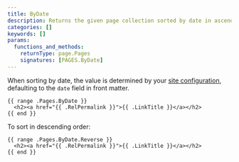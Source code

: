 ```yaml
---
title: ByDate
description: Returns the given page collection sorted by date in ascending order.
categories: []
keywords: []
params:
  functions_and_methods:
    returnType: page.Pages
    signatures: [PAGES.ByDate]
---
```


When sorting by date, the value is determined by your [site configuration][], defaulting to the `date` field in front matter.

[site configuration]: /docs/reference/configuration/front-matter/#dates

```go-html-template
{{ range .Pages.ByDate }}
  <h2><a href="{{ .RelPermalink }}">{{ .LinkTitle }}</a></h2>
{{ end }}
```

To sort in descending order:

```go-html-template
{{ range .Pages.ByDate.Reverse }}
  <h2><a href="{{ .RelPermalink }}">{{ .LinkTitle }}</a></h2>
{{ end }}
```
